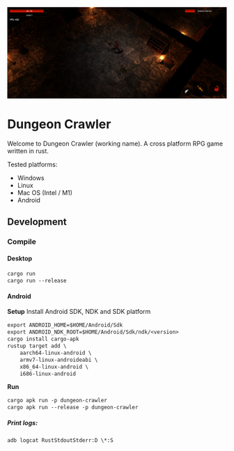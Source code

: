 <img alt="banner" src="banner.jpg">

# Dungeon Crawler
Welcome to Dungeon Crawler (working name). A cross platform RPG game written in rust.

Tested platforms:
* Windows
* Linux
* Mac OS (Intel / M1)
* Android

## Development

### Compile
#### Desktop
```
cargo run
cargo run --release
```

#### Android

**Setup**
Install Android SDK, NDK and SDK platform

```
export ANDROID_HOME=$HOME/Android/Sdk
export ANDROID_NDK_ROOT=$HOME/Android/Sdk/ndk/<version>
cargo install cargo-apk
rustup target add \
    aarch64-linux-android \
    armv7-linux-androideabi \
    x86_64-linux-android \
    i686-linux-android
```

**Run**
```
cargo apk run -p dungeon-crawler
cargo apk run --release -p dungeon-crawler
```

##### Print logs:
```
adb logcat RustStdoutStderr:D \*:S
```
